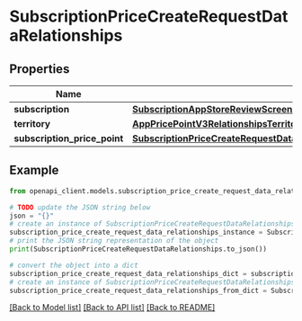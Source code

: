 # SubscriptionPriceCreateRequestDataRelationships


## Properties

Name | Type | Description | Notes
------------ | ------------- | ------------- | -------------
**subscription** | [**SubscriptionAppStoreReviewScreenshotCreateRequestDataRelationshipsSubscription**](SubscriptionAppStoreReviewScreenshotCreateRequestDataRelationshipsSubscription.md) |  | 
**territory** | [**AppPricePointV3RelationshipsTerritory**](AppPricePointV3RelationshipsTerritory.md) |  | [optional] 
**subscription_price_point** | [**SubscriptionPriceCreateRequestDataRelationshipsSubscriptionPricePoint**](SubscriptionPriceCreateRequestDataRelationshipsSubscriptionPricePoint.md) |  | 

## Example

```python
from openapi_client.models.subscription_price_create_request_data_relationships import SubscriptionPriceCreateRequestDataRelationships

# TODO update the JSON string below
json = "{}"
# create an instance of SubscriptionPriceCreateRequestDataRelationships from a JSON string
subscription_price_create_request_data_relationships_instance = SubscriptionPriceCreateRequestDataRelationships.from_json(json)
# print the JSON string representation of the object
print(SubscriptionPriceCreateRequestDataRelationships.to_json())

# convert the object into a dict
subscription_price_create_request_data_relationships_dict = subscription_price_create_request_data_relationships_instance.to_dict()
# create an instance of SubscriptionPriceCreateRequestDataRelationships from a dict
subscription_price_create_request_data_relationships_from_dict = SubscriptionPriceCreateRequestDataRelationships.from_dict(subscription_price_create_request_data_relationships_dict)
```
[[Back to Model list]](../README.md#documentation-for-models) [[Back to API list]](../README.md#documentation-for-api-endpoints) [[Back to README]](../README.md)


